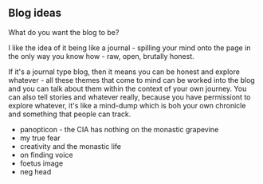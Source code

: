 ## Blog ideas 

What do you want the blog to be?

I like the idea of it being like a journal - spilling your mind onto the page in the only way you know how - raw, open, brutally honest. 

If it's a journal type blog, then it means you can be honest and explore whatever - all these themes that come to mind can be worked into the blog and you can talk about them within the context of your own journey. You can also tell stories and whatever really, because you have permissiont to explore whatever, it's like a mind-dump which is boh your own chronicle and something that people can track. 

- panopticon - the CIA has nothing on the monastic grapevine
- my true fear
- creativity and the monastic life 
- on finding voice 
- foetus image
- neg head  
